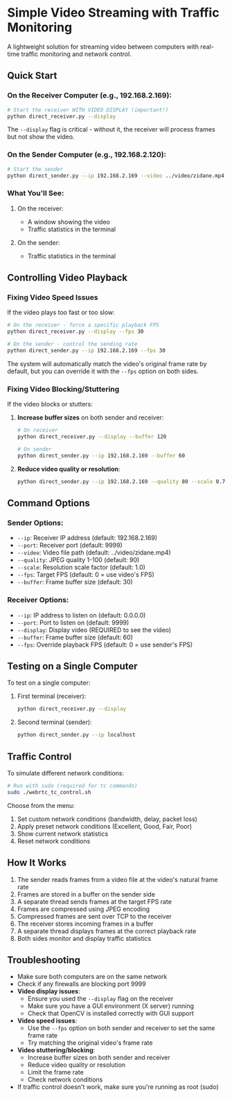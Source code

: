 # Simple Video Streaming with Traffic Monitoring

A lightweight solution for streaming video between computers with real-time traffic monitoring and network control.

## Quick Start

### On the Receiver Computer (e.g., 192.168.2.169):

```bash
# Start the receiver WITH VIDEO DISPLAY (important!)
python direct_receiver.py --display
```

The `--display` flag is critical - without it, the receiver will process frames but not show the video.

### On the Sender Computer (e.g., 192.168.2.120):

```bash
# Start the sender
python direct_sender.py --ip 192.168.2.169 --video ../video/zidane.mp4
```

### What You'll See:

1. On the receiver: 
   - A window showing the video
   - Traffic statistics in the terminal

2. On the sender:
   - Traffic statistics in the terminal

## Controlling Video Playback

### Fixing Video Speed Issues

If the video plays too fast or too slow:

```bash
# On the receiver - force a specific playback FPS
python direct_receiver.py --display --fps 30

# On the sender - control the sending rate
python direct_sender.py --ip 192.168.2.169 --fps 30
```

The system will automatically match the video's original frame rate by default, but you can override it with the `--fps` option on both sides.

### Fixing Video Blocking/Stuttering

If the video blocks or stutters:

1. **Increase buffer sizes** on both sender and receiver:
   ```bash
   # On receiver
   python direct_receiver.py --display --buffer 120
   
   # On sender
   python direct_sender.py --ip 192.168.2.169 --buffer 60
   ```

2. **Reduce video quality or resolution**:
   ```bash
   python direct_sender.py --ip 192.168.2.169 --quality 80 --scale 0.75
   ```

## Command Options

### Sender Options:
- `--ip`: Receiver IP address (default: 192.168.2.169)
- `--port`: Receiver port (default: 9999)
- `--video`: Video file path (default: ../video/zidane.mp4)
- `--quality`: JPEG quality 1-100 (default: 90)
- `--scale`: Resolution scale factor (default: 1.0)
- `--fps`: Target FPS (default: 0 = use video's FPS)
- `--buffer`: Frame buffer size (default: 30)

### Receiver Options:
- `--ip`: IP address to listen on (default: 0.0.0.0)
- `--port`: Port to listen on (default: 9999)
- `--display`: Display video (REQUIRED to see the video)
- `--buffer`: Frame buffer size (default: 60)
- `--fps`: Override playback FPS (default: 0 = use sender's FPS)

## Testing on a Single Computer

To test on a single computer:

1. First terminal (receiver):
   ```bash
   python direct_receiver.py --display
   ```

2. Second terminal (sender):
   ```bash
   python direct_sender.py --ip localhost
   ```

## Traffic Control

To simulate different network conditions:

```bash
# Run with sudo (required for tc commands)
sudo ./webrtc_tc_control.sh
```

Choose from the menu:
1. Set custom network conditions (bandwidth, delay, packet loss)
2. Apply preset network conditions (Excellent, Good, Fair, Poor)
3. Show current network statistics
4. Reset network conditions

## How It Works

1. The sender reads frames from a video file at the video's natural frame rate
2. Frames are stored in a buffer on the sender side
3. A separate thread sends frames at the target FPS rate
4. Frames are compressed using JPEG encoding
5. Compressed frames are sent over TCP to the receiver
6. The receiver stores incoming frames in a buffer
7. A separate thread displays frames at the correct playback rate
8. Both sides monitor and display traffic statistics

## Troubleshooting

- Make sure both computers are on the same network
- Check if any firewalls are blocking port 9999
- **Video display issues**: 
  - Ensure you used the `--display` flag on the receiver
  - Make sure you have a GUI environment (X server) running
  - Check that OpenCV is installed correctly with GUI support
- **Video speed issues**:
  - Use the `--fps` option on both sender and receiver to set the same frame rate
  - Try matching the original video's frame rate
- **Video stuttering/blocking**:
  - Increase buffer sizes on both sender and receiver
  - Reduce video quality or resolution
  - Limit the frame rate
  - Check network conditions
- If traffic control doesn't work, make sure you're running as root (sudo)